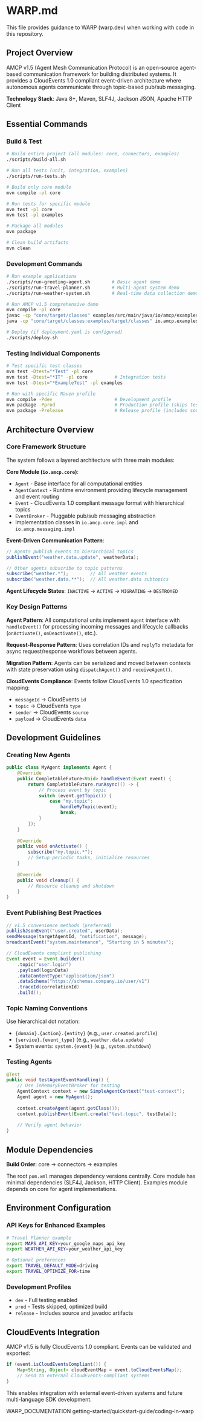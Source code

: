 # WARP.md

This file provides guidance to WARP (warp.dev) when working with code in this repository.

## Project Overview

AMCP v1.5 (Agent Mesh Communication Protocol) is an open-source agent-based communication framework for building distributed systems. It provides a CloudEvents 1.0 compliant event-driven architecture where autonomous agents communicate through topic-based pub/sub messaging.

**Technology Stack**: Java 8+, Maven, SLF4J, Jackson JSON, Apache HTTP Client

## Essential Commands

### Build & Test
```bash
# Build entire project (all modules: core, connectors, examples)
./scripts/build-all.sh

# Run all tests (unit, integration, examples)
./scripts/run-tests.sh

# Build only core module
mvn compile -pl core

# Run tests for specific module
mvn test -pl core
mvn test -pl examples

# Package all modules
mvn package

# Clean build artifacts
mvn clean
```

### Development Commands
```bash
# Run example applications
./scripts/run-greeting-agent.sh        # Basic agent demo
./scripts/run-travel-planner.sh        # Multi-agent system demo
./scripts/run-weather-system.sh        # Real-time data collection demo

# Run AMCP v1.5 comprehensive demo
mvn compile -pl core
javac -cp "core/target/classes" examples/src/main/java/io/amcp/examples/AMCP15Demo*.java -d examples/target/classes
java -cp "core/target/classes:examples/target/classes" io.amcp.examples.AMCP15DemoLauncher

# Deploy (if deployment.yaml is configured)
./scripts/deploy.sh
```

### Testing Individual Components
```bash
# Test specific test classes
mvn test -Dtest="*Test" -pl core
mvn test -Dtest="*IT" -pl core          # Integration tests
mvn test -Dtest="*ExampleTest" -pl examples

# Run with specific Maven profile
mvn compile -Pdev                       # Development profile
mvn package -Pprod                      # Production profile (skips tests)
mvn package -Prelease                   # Release profile (includes sources/javadocs)
```

## Architecture Overview

### Core Framework Structure
The system follows a layered architecture with three main modules:

**Core Module (`io.amcp.core`)**:
- `Agent` - Base interface for all computational entities
- `AgentContext` - Runtime environment providing lifecycle management and event routing  
- `Event` - CloudEvents 1.0 compliant message format with hierarchical topics
- `EventBroker` - Pluggable pub/sub messaging abstraction
- Implementation classes in `io.amcp.core.impl` and `io.amcp.messaging.impl`

**Event-Driven Communication Pattern**:
```java
// Agents publish events to hierarchical topics
publishEvent("weather.data.update", weatherData);

// Other agents subscribe to topic patterns
subscribe("weather.*");        // All weather events  
subscribe("weather.data.**");  // All weather.data subtopics
```

**Agent Lifecycle States**: 
`INACTIVE` → `ACTIVE` → `MIGRATING` → `DESTROYED`

### Key Design Patterns

**Agent Pattern**: All computational units implement `Agent` interface with `handleEvent()` for processing incoming messages and lifecycle callbacks (`onActivate()`, `onDeactivate()`, etc.).

**Request-Response Pattern**: Uses correlation IDs and `replyTo` metadata for async request/response workflows between agents.

**Migration Pattern**: Agents can be serialized and moved between contexts with state preservation using `dispatchAgent()` and `receiveAgent()`.

**CloudEvents Compliance**: Events follow CloudEvents 1.0 specification mapping:
- `messageId` → CloudEvents `id`
- `topic` → CloudEvents `type`  
- `sender` → CloudEvents `source`
- `payload` → CloudEvents `data`

## Development Guidelines

### Creating New Agents
```java
public class MyAgent implements Agent {
    @Override
    public CompletableFuture<Void> handleEvent(Event event) {
        return CompletableFuture.runAsync(() -> {
            // Process event by topic
            switch (event.getTopic()) {
                case "my.topic":
                    handleMyTopic(event);
                    break;
            }
        });
    }
    
    @Override
    public void onActivate() {
        subscribe("my.topic.*");
        // Setup periodic tasks, initialize resources
    }
    
    @Override
    public void cleanup() {
        // Resource cleanup and shutdown
    }
}
```

### Event Publishing Best Practices
```java
// v1.5 convenience methods (preferred)
publishJsonEvent("user.created", userData);
sendMessage(targetAgentId, "notification", message);
broadcastEvent("system.maintenance", "Starting in 5 minutes");

// CloudEvents compliant publishing
Event event = Event.builder()
    .topic("user.login")
    .payload(loginData)
    .dataContentType("application/json")
    .dataSchema("https://schemas.company.io/user/v1")
    .traceId(correlationId)
    .build();
```

### Topic Naming Conventions
Use hierarchical dot notation:
- `{domain}.{action}.{entity}` (e.g., `user.created.profile`)
- `{service}.{event_type}` (e.g., `weather.data.update`)
- System events: `system.{event}` (e.g., `system.shutdown`)

### Testing Agents
```java
@Test
public void testAgentEventHandling() {
    // Use InMemoryEventBroker for testing
    AgentContext context = new SimpleAgentContext("test-context");
    Agent agent = new MyAgent();
    
    context.createAgent(agent.getClass());
    context.publishEvent(Event.create("test.topic", testData));
    
    // Verify agent behavior
}
```

## Module Dependencies

**Build Order**: core → connectors → examples

The root `pom.xml` manages dependency versions centrally. Core module has minimal dependencies (SLF4J, Jackson, HTTP Client). Examples module depends on core for agent implementations.

## Environment Configuration

### API Keys for Enhanced Examples
```bash
# Travel Planner example
export MAPS_API_KEY=your_google_maps_api_key
export WEATHER_API_KEY=your_weather_api_key

# Optional preferences
export TRAVEL_DEFAULT_MODE=driving
export TRAVEL_OPTIMIZE_FOR=time
```

### Development Profiles
- `dev` - Full testing enabled
- `prod` - Tests skipped, optimized build
- `release` - Includes source and javadoc artifacts

## CloudEvents Integration

AMCP v1.5 is fully CloudEvents 1.0 compliant. Events can be validated and exported:

```java
if (event.isCloudEventsCompliant()) {
    Map<String, Object> cloudEventMap = event.toCloudEventsMap();
    // Send to external CloudEvents-compliant systems
}
```

This enables integration with external event-driven systems and future multi-language SDK development.

<citations>
<document>
    <document_type>WARP_DOCUMENTATION</document_type>
    <document_id>getting-started/quickstart-guide/coding-in-warp</document_id>
</document>
</citations>